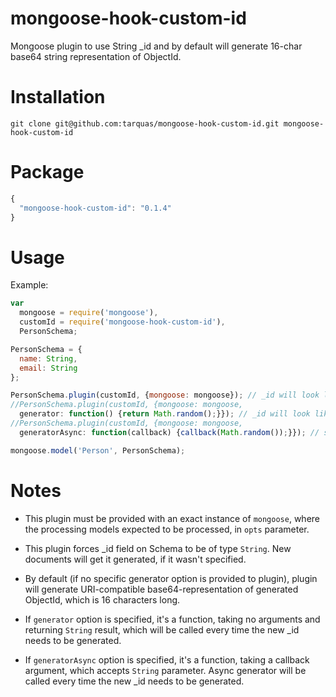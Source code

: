 # mongoose-hook-custom-id
Mongoose plugin to use String _id and by default will generate 16-char base64 string representation of ObjectId.

# Installation
```shell
git clone git@github.com:tarquas/mongoose-hook-custom-id.git mongoose-hook-custom-id
```

# Package
```js
{
  "mongoose-hook-custom-id": "0.1.4"
}
```

# Usage

Example:

```js
var
  mongoose = require('mongoose'),
  customId = require('mongoose-hook-custom-id'),
  PersonSchema;

PersonSchema = {
  name: String,
  email: String
};

PersonSchema.plugin(customId, {mongoose: mongoose}); // _id will look like 'VQvnBImPTGAoqeVY'
//PersonSchema.plugin(customId, {mongoose: mongoose,
  generator: function() {return Math.random();}}); // _id will look like '0.45921047893352807'
//PersonSchema.plugin(customId, {mongoose: mongoose,
  generatorAsync: function(callback) {callback(Math.random());}}); // same as above, but using async generator

mongoose.model('Person', PersonSchema);
```

# Notes

* This plugin must be provided with an exact instance of `mongoose`, where the processing models expected to be processed, in `opts` parameter.

* This plugin forces _id field on Schema to be of type `String`. New documents will get it generated, if it wasn't specified.

* By default (if no specific generator option is provided to plugin), plugin will generate URI-compatible base64-representation of generated ObjectId, which is 16 characters long.

* If `generator` option is specified, it's a function, taking no arguments and returning `String` result, which will be called every time the new _id needs to be generated.

* If `generatorAsync` option is specified, it's a function, taking a callback argument, which accepts `String` parameter. Async generator will be called every time the new _id needs to be generated.
